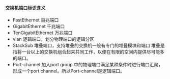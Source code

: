 #### 交换机端口标识含义
- FastEthernet 百兆端口
- GigabitEthernet 千兆端口
- TenGigabitEthernet 万兆端口
- vlan 逻辑端口，划分物理端口的逻辑分区
- StackSub 堆叠端口，支持堆叠的交换机一般有专门的堆叠模块和端口
堆叠是指将一台以上的交换机组合起来共同工作，以便在有限的空间内提供尽可能多的端口。
- Port-channel 加入port group 中的物理端口满足某种条件时进行端口汇聚，形成一个port channel。所以Port-channel是逻辑端口。